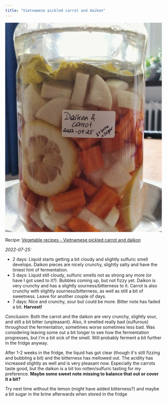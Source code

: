 ```yaml
---
title: "Vietnamese pickled carrot and daikon"
---
```


![](projects/attachments/Fermented%20carrot%20and%20daikon.jpg)

Recipe: [Vegetable recipes - Vietnamese pickled carrot and daikon](projects/fermentation/Vegetable%20recipes.md#Vietnamese%20pickled%20carrot%20and%20daikon)

_2022-07-25:_

- 2 days: Liquid starts getting a bit cloudy and slightly sulfuric smell develops. Daikon pieces are nicely crunchy, slightly salty and have the tiniest hint of fermentation. 
- 5 days: Liquid still cloudy, sulfuric smells not as strong any more (or have I got used to it?). Bubbles coming up, but not fizzy yet. Daikon is very crunchy and has a slightly sourness/bitterness to it. Carrot is also crunchy with slightly sourness/bitterness, as well as still a bit of sweetness. Leave for another couple of days.
- 7 days: Nice and crunchy, sour but could be more. Bitter note has faded a bit. **Harvest!**

_Conclusion_: Both the carrot and the daikon are very crunchy, slightly sour, and still a bit bitter (unpleasant). Also, it smelled really bad (sulfurous) throughout the fermentation, sometimes worse sometimes less bad. Was considering leaving some out a bit longer to see how the fermentation progresses, but I'm a bit sick of the smell. Will probably ferment a bit further in the fridge anyway.  

After 1-2 weeks in the fridge, the liquid has got clear (though it's still fizzing and bubbling a bit) and the bitterness has mellowed out. The acidity has increased slightly as well and is very pleasant now. Especially the carrots taste good, but the daikon is a bit too rotten/sulfuric tasting for my preference. **Maybe some sweet note missing to balance that out or cover it a bit?**

Try next time without the lemon (might have added bitterness?) and maybe a bit sugar in the brine afterwards when stored in the fridge